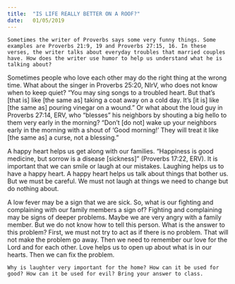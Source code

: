 ```yaml
---
title:  "IS LIFE REALLY BETTER ON A ROOF?"
date:   01/05/2019
---
```


`Sometimes the writer of Proverbs says some very funny things. Some examples are Proverbs 21:9, 19 and Proverbs 27:15, 16. In these verses, the writer talks about everyday troubles that married couples have. How does the writer use humor to help us understand what he is talking about?`

Sometimes people who love each other may do the right thing at the wrong time. What about the singer in Proverbs 25:20, NIrV, who does not know when to keep quiet? “You may sing songs to a troubled heart. But that’s [that is] like [the same as] taking a coat away on a cold day. It’s [it is] like [the same as] pouring vinegar on a wound.” Or what about the loud guy in Proverbs 27:14, ERV, who “blesses” his neighbors by shouting a big hello to them very early in the morning? “Don’t [do not] wake up your neighbors early in the morning with a shout of ‘Good morning!’ They will treat it like [the same as] a curse, not a blessing.”

A happy heart helps us get along with our families. “Happiness is good medicine, but sorrow is a disease [sickness]” (Proverbs 17:22, ERV). It is important that we can smile or laugh at our mistakes. Laughing helps us to have a happy heart. A happy heart helps us talk about things that bother us. But we must be careful. We must not laugh at things we need to change but do nothing about.

A low fever may be a sign that we are sick. So, what is our fighting and complaining with our family members a sign of? Fighting and complaining may be signs of deeper problems. Maybe we are very angry with a family member. But we do not know how to tell this person. What is the answer to this problem? First, we must not try to act as if there is no problem. That will not make the problem go away. Then we need to remember our love for the Lord and for each other. Love helps us to open up about what is in our hearts. Then we can fix the problem.

`Why is laughter very important for the home? How can it be used for good? How can it be used for evil? Bring your answer to class.`